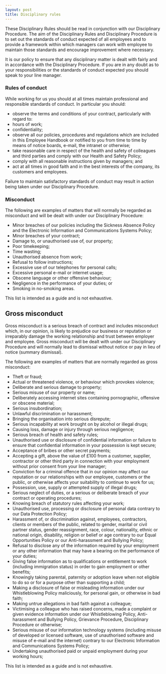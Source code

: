```yaml
---
layout: post
title: Disciplinary rules
---
```


These Disciplinary Rules should be read in conjunction with our Disciplinary Procedure. The aim of the Disciplinary Rules and Disciplinary Procedure is to set out the standards of conduct expected of all employees and to provide a framework within which managers can work with employee to maintain those standards and encourage improvement where necessary.

It is our policy to ensure that any disciplinary matter is dealt with fairly and in accordance with the Disciplinary Procedure.  If you are in any doubt as to your responsibilities or the standards of conduct expected you should speak to your line manager.

### Rules of conduct

While working for us you should at all times maintain professional and responsible standards of conduct. In particular you should:

* observe the terms and conditions of your contract, particularly with regard to:
* hours of work;
* confidentiality;
* observe all our policies, procedures and regulations which are included in this Employee Handbook or notified to you from time to time by means of notice boards, e-mail, the intranet or otherwise;
* take reasonable care in respect of the health and safety of colleagues and third parties and comply with our Health and Safety Policy;
* comply with all reasonable instructions given by managers; and
* act at all times in good faith and in the best interests of the company, its customers and employees.

Failure to maintain satisfactory standards of conduct may result in action being taken under our Disciplinary Procedure.

### Misconduct

The following are examples of matters that will normally be regarded as misconduct and will be dealt with under our Disciplinary Procedure:

* Minor breaches of our policies including the Sickness Absence Policy and the Electronic Information and Communications Systems Policy;
* Minor breaches of your contract;
* Damage to, or unauthorised use of, our property;
* Poor timekeeping;
* Time wasting;
* Unauthorised absence from work;
* Refusal to follow instructions;
* Excessive use of our telephones for personal calls;
* Excessive personal e-mail or internet usage;
* Obscene language or other offensive behaviour;
* Negligence in the performance of your duties; or
* Smoking in no-smoking areas.

This list is intended as a guide and is not exhaustive.

## Gross misconduct

Gross misconduct is a serious breach of contract and includes misconduct which, in our opinion, is likely to prejudice our business or reputation or irreparably damage the working relationship and trust between employer and employee. Gross misconduct will be dealt with under our Disciplinary Procedure and will normally lead to dismissal without notice or pay in lieu of notice (summary dismissal).

The following are examples of matters that are normally regarded as gross misconduct:

* Theft or fraud;
* Actual or threatened violence, or behaviour which provokes violence;
* Deliberate and serious damage to property;
* Serious misuse of our property or name;
* Deliberately accessing internet sites containing pornographic, offensive or obscene material;
* Serious insubordination;
* Unlawful discrimination or harassment;
* Bringing the organisation into serious disrepute;
* Serious incapability at work brought on by alcohol or illegal drugs;
* Causing loss, damage or injury through serious negligence;
* Serious breach of health and safety rules;
* Unauthorised use or disclosure of confidential information or failure to ensure that confidential information in your possession is kept secure;
* Acceptance of bribes or other secret payments;
* Accepting a gift, above the value of £100 from a customer, supplier, contractor or other third party in connection with your employment without prior consent from your line manager;
* Conviction for a criminal offence that in our opinion may affect our reputation or our relationships with our employee, customers or the public, or otherwise affects your suitability to continue to work for us;
* Possession, use, supply or attempted supply of illegal drugs;
* Serious neglect of duties, or a serious or deliberate breach of your contract or operating procedures;
* Knowing breach of statutory rules affecting your work;
* Unauthorised use, processing or disclosure of personal data contrary to our Data Protection Policy;
* Harassment of, or discrimination against, employees, contractors, clients or members of the public, related to gender, marital or civil partner status, gender reassignment, race, colour, nationality, ethnic or national origin, disability, religion or belief or age contrary to our Equal Opportunities Policy or our Anti-harassment and Bullying Policy;
* Refusal to disclose any of the information required by your employment or any other information that may have a bearing on the performance of your duties;
* Giving false information as to qualifications or entitlement to work (including immigration status) in order to gain employment or other benefits;
* Knowingly taking parental, paternity or adoption leave when not eligible to do so or for a purpose other than supporting a child;
* Making a disclosure of false or misleading information under our Whistleblowing Policy maliciously, for personal gain, or otherwise in bad faith;
* Making untrue allegations in bad faith against a colleague;
* Victimising a colleague who has raised concerns, made a complaint or given evidence information under our Whistleblowing Policy, Anti-harassment and Bullying Policy, Grievance Procedure, Disciplinary Procedure or otherwise;
* Serious misuse of our information technology systems (including misuse of developed or licensed software, use of unauthorised software and misuse of e-mail and the internet) contrary to our Electronic Information and Communications Systems Policy;
* Undertaking unauthorised paid or unpaid employment during your working hours;

This list is intended as a guide and is not exhaustive.

